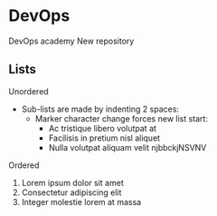 # DevOps
DevOps academy
New repository

## Lists

Unordered
+ Sub-lists are made by indenting 2 spaces:
  - Marker character change forces new list start:
    * Ac tristique libero volutpat at
    + Facilisis in pretium nisl aliquet
    - Nulla volutpat aliquam velit
njbbckjNSVNV

Ordered

1. Lorem ipsum dolor sit amet
2. Consectetur adipiscing elit
3. Integer molestie lorem at massa

